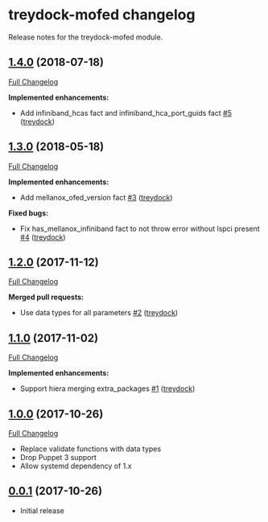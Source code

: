# treydock-mofed changelog

Release notes for the treydock-mofed module.

## [1.4.0](https://github.com/treydock/puppet-module-mofed/tree/1.4.0) (2018-07-18)
[Full Changelog](https://github.com/treydock/puppet-module-mofed/compare/1.3.0...1.4.0)

**Implemented enhancements:**

- Add infiniband\_hcas fact and infiniband\_hca\_port\_guids fact [\#5](https://github.com/treydock/puppet-module-mofed/pull/5) ([treydock](https://github.com/treydock))

## [1.3.0](https://github.com/treydock/puppet-module-mofed/tree/1.3.0) (2018-05-18)
[Full Changelog](https://github.com/treydock/puppet-module-mofed/compare/1.2.0...1.3.0)

**Implemented enhancements:**

- Add mellanox\_ofed\_version fact [\#3](https://github.com/treydock/puppet-module-mofed/pull/3) ([treydock](https://github.com/treydock))

**Fixed bugs:**

- Fix has\_mellanox\_infiniband fact to not throw error without lspci present [\#4](https://github.com/treydock/puppet-module-mofed/pull/4) ([treydock](https://github.com/treydock))

## [1.2.0](https://github.com/treydock/puppet-module-mofed/tree/1.2.0) (2017-11-12)
[Full Changelog](https://github.com/treydock/puppet-module-mofed/compare/1.1.0...1.2.0)

**Merged pull requests:**

- Use data types for all parameters [\#2](https://github.com/treydock/puppet-module-mofed/pull/2) ([treydock](https://github.com/treydock))

## [1.1.0](https://github.com/treydock/puppet-module-mofed/tree/1.1.0) (2017-11-02)
[Full Changelog](https://github.com/treydock/puppet-module-mofed/compare/1.0.0...1.1.0)

**Implemented enhancements:**

- Support hiera merging extra\_packages [\#1](https://github.com/treydock/puppet-module-mofed/pull/1) ([treydock](https://github.com/treydock))

## [1.0.0](https://github.com/treydock/puppet-module-mofed/tree/1.0.0) (2017-10-26)
[Full Changelog](https://github.com/treydock/puppet-module-mofed/compare/0.0.1...1.0.0)

- Replace validate functions with data types
- Drop Puppet 3 support
- Allow systemd dependency of 1.x

## [0.0.1](https://github.com/treydock/puppet-module-mofed/tree/0.0.1) (2017-10-26)

- Initial release
